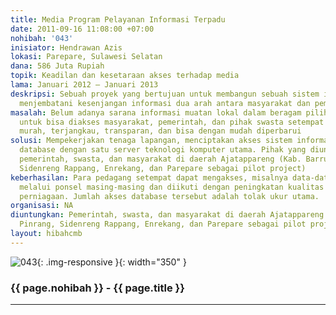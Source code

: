 ```yaml
---
title: Media Program Pelayanan Informasi Terpadu
date: 2011-09-16 11:08:00 +07:00
nohibah: '043'
inisiator: Hendrawan Azis
lokasi: Parepare, Sulawesi Selatan
dana: 586 Juta Rupiah
topik: Keadilan dan kesetaraan akses terhadap media
lama: Januari 2012 – Januari 2013
deskripsi: Sebuah proyek yang bertujuan untuk membangun sebuah sistem informasi guna
  menjembatani kesenjangan informasi dua arah antara masyarakat dan pemerintah
masalah: Belum adanya sarana informasi muatan lokal dalam beragam pilihan terpadu
  untuk bisa diakses masyarakat, pemerintah, dan pihak swasta setempat secara cepat,
  murah, terjangkau, transparan, dan bisa dengan mudah diperbarui
solusi: Mempekerjakan tenaga lapangan, menciptakan akses sistem informasi yang berdasarkan
  database dengan satu server teknologi komputer utama. Pihak yang diuntungkan adalah
  pemerintah, swasta, dan masyarakat di daerah Ajatappareng (Kab. Barru, Pinrang,
  Sidenreng Rappang, Enrekang, dan Parepare sebagai pilot project)
keberhasilan: Para pedagang setempat dapat mengakses, misalnya data-data perniagaan,
  melalui ponsel masing-masing dan diikuti dengan peningkatan kualitas dan kuantitas
  perniagaan. Jumlah akses database tersebut adalah tolak ukur utama.
organisasi: NA
diuntungkan: Pemerintah, swasta, dan masyarakat di daerah Ajatappareng (Kab. Barru,
  Pinrang, Sidenreng Rappang, Enrekang, dan Parepare sebagai pilot project)
layout: hibahcmb
---
```


![043](/static/img/hibahcmb/043.png){: .img-responsive }{: width="350" }

### {{ page.nohibah }} - {{ page.title }}

---
